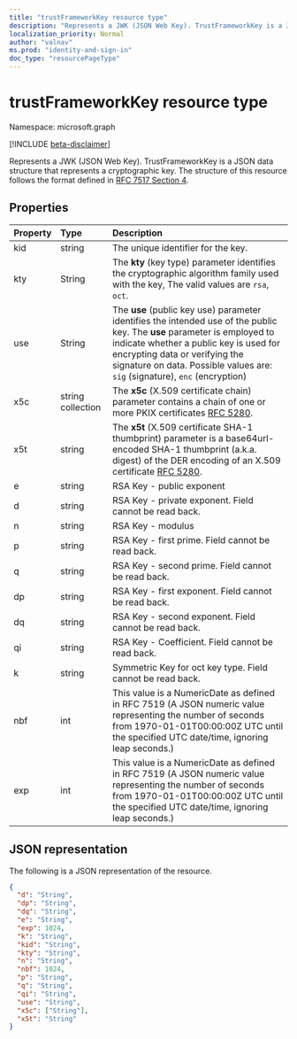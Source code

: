 ```yaml
---
title: "trustFrameworkKey resource type"
description: "Represents a JWK (JSON Web Key). TrustFrameworkKey is a JSON data structure that represents a cryptographic key. The structure of this resource follows the format defined in RFC 7517 Section 4."
localization_priority: Normal
author: "valnav"
ms.prod: "identity-and-sign-in"
doc_type: "resourcePageType"
---
```


# trustFrameworkKey resource type

Namespace: microsoft.graph

[!INCLUDE [beta-disclaimer](../../includes/beta-disclaimer.md)]

Represents a JWK (JSON Web Key). TrustFrameworkKey is a JSON data structure that represents a cryptographic key. The structure of this resource follows the format defined in [RFC 7517 Section 4](https://tools.ietf.org/html/rfc7517#section-4).

## Properties

| Property     | Type        | Description |
|:-------------|:------------|:------------|
| kid | string | The unique identifier for the key.   |
| kty | String | The **kty** (key type) parameter identifies the cryptographic algorithm family used with the key, The valid values are `rsa`, `oct`. |
| use | String | The **use** (public key use) parameter identifies the intended use of the public key.  The **use** parameter is employed to indicate whether a public key is used for encrypting data or verifying the signature on data. Possible values are: `sig` (signature), `enc` (encryption)  |
| x5c | string collection | The **x5c** (X.509 certificate chain) parameter contains a chain of one or more PKIX certificates [RFC 5280](https://tools.ietf.org/html/rfc5280). |
| x5t | string | The **x5t** (X.509 certificate SHA-1 thumbprint) parameter is a base64url-encoded SHA-1 thumbprint (a.k.a. digest) of the DER encoding of an X.509 certificate [RFC 5280](https://tools.ietf.org/html/rfc5280). |
| e | string | RSA Key - public exponent |
| d| string | RSA Key - private exponent. Field cannot be read back. |
| n | string | RSA Key - modulus |
| p | string | RSA Key - first prime. Field cannot be read back. |
| q | string | RSA Key - second prime. Field cannot be read back. |
| dp | string | RSA Key - first exponent. Field cannot be read back. |
| dq | string | RSA Key - second exponent. Field cannot be read back. |
| qi | string | RSA Key - Coefficient. Field cannot be read back. |
| k | string | Symmetric Key for oct key type. Field cannot be read back.   |
| nbf | int | This value is a NumericDate as defined in RFC 7519 (A JSON numeric value representing the number of seconds from 1970-01-01T00:00:00Z UTC until the specified UTC date/time, ignoring leap seconds.) |
| exp | int | This value is a NumericDate as defined in RFC 7519 (A JSON numeric value representing the number of seconds from 1970-01-01T00:00:00Z UTC until the specified UTC date/time, ignoring leap seconds.) |



## JSON representation

The following is a JSON representation of the resource.

<!-- {
  "blockType": "resource",
  "optionalProperties": [

  ],
  "@odata.type": "microsoft.graph.trustFrameworkKey",
  "baseType": null
}-->

```json
{
  "d": "String",
  "dp": "String",
  "dq": "String",
  "e": "String",
  "exp": 1024,
  "k": "String",
  "kid": "String",
  "kty": "String",
  "n": "String",
  "nbf": 1024,
  "p": "String",
  "q": "String",
  "qi": "String",
  "use": "String",
  "x5c": ["String"],
  "x5t": "String"
}
```

<!-- uuid: 16cd6b66-4b1a-43a1-adaf-3a886856ed98
2019-02-04 14:57:30 UTC -->
<!-- {
  "type": "#page.annotation",
  "description": "trustFrameworkKey resource",
  "keywords": "",
  "section": "documentation",
  "tocPath": ""
}-->


